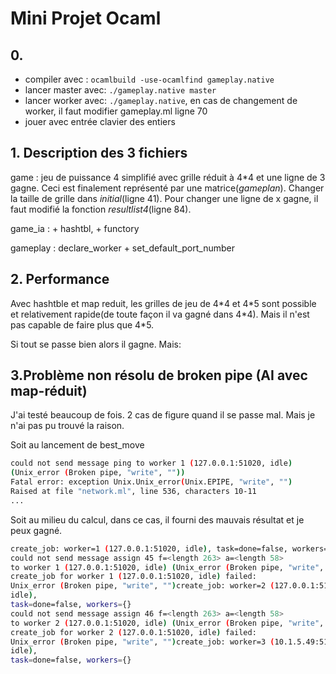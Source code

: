 # Mini Projet Ocaml

## 0.
- compiler avec : `ocamlbuild -use-ocamlfind gameplay.native`
- lancer master avec: `./gameplay.native master`
- lancer worker avec: `./gameplay.native`, en cas de changement de worker, il faut modifier gameplay.ml ligne 70
- jouer avec entrée clavier des entiers

## 1. Description des 3 fichiers

game : jeu de puissance 4 simplifié avec grille réduit à 4\*4 et une ligne de 3 gagne. Ceci est finalement représenté par une matrice(*gameplan*). Changer la taille de grille dans *initial*(ligne 41). Pour changer une ligne de x gagne, il faut modifié la fonction *resultlist4*(ligne 84).

game_ia : + hashtbl, + functory

gameplay : declare_worker + set_default_port_number

## 2. Performance

Avec hashtble et map reduit, les grilles de jeu de 4\*4 et 4\*5 sont possible et relativement rapide(de toute façon il va gagné dans 4\*4). Mais il n'est pas capable de faire plus que 4*5.

Si tout se passe bien alors il gagne. Mais:

## 3.Problème non résolu de broken pipe (AI avec map-réduit)

J'ai testé beaucoup de fois. 2 cas de figure quand il se passe mal. Mais je n'ai pas pu trouvé la raison.

Soit au lancement de best_move
```sh
could not send message ping to worker 1 (127.0.0.1:51020, idle)
(Unix_error (Broken pipe, "write", ""))
Fatal error: exception Unix.Unix_error(Unix.EPIPE, "write", "")
Raised at file "network.ml", line 536, characters 10-11
...
```

Soit au milieu du calcul, dans ce cas, il fourni des mauvais résultat et je peux gagné.
```sh
create_job: worker=1 (127.0.0.1:51020, idle), task=done=false, workers={}
could not send message assign 45 f=<length 263> a=<length 58>
to worker 1 (127.0.0.1:51020, idle) (Unix_error (Broken pipe, "write", ""))
create_job for worker 1 (127.0.0.1:51020, idle) failed:
Unix_error (Broken pipe, "write", "")create_job: worker=2 (127.0.0.1:51020,
idle),
task=done=false, workers={}
could not send message assign 46 f=<length 263> a=<length 58>
to worker 2 (127.0.0.1:51020, idle) (Unix_error (Broken pipe, "write", ""))
create_job for worker 2 (127.0.0.1:51020, idle) failed:
Unix_error (Broken pipe, "write", "")create_job: worker=3 (10.1.5.49:51020,
idle),
task=done=false, workers={}
```

